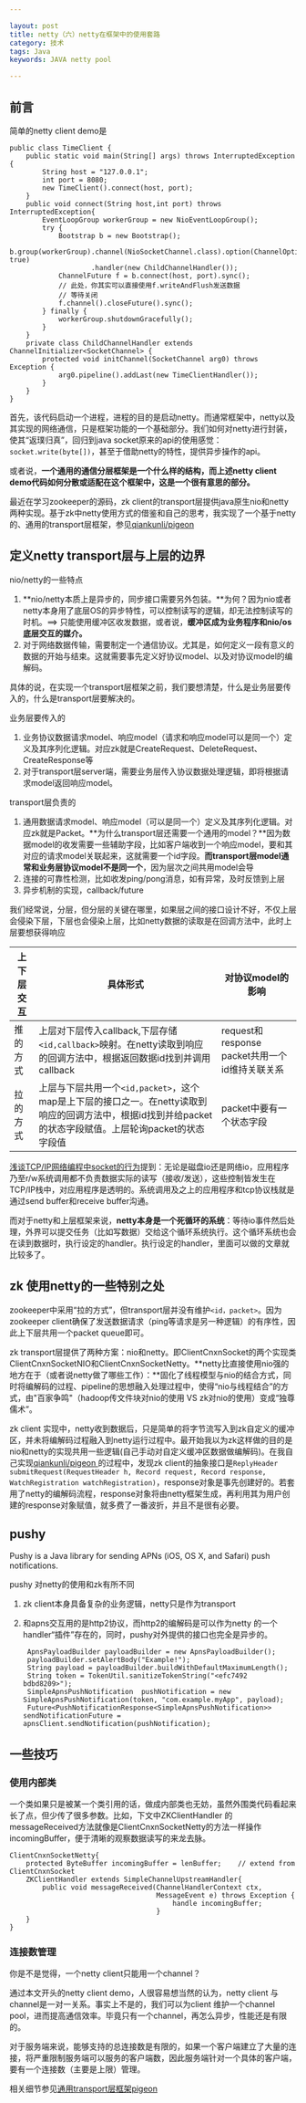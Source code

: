 ```yaml
---

layout: post
title: netty（六）netty在框架中的使用套路
category: 技术
tags: Java
keywords: JAVA netty pool

---
```


## 前言

简单的netty client demo是

	public class TimeClient {
	    public static void main(String[] args) throws InterruptedException {
	        String host = "127.0.0.1";
	        int port = 8080;
	        new TimeClient().connect(host, port);
	    }
	    public void connect(String host,int port) throws InterruptedException{
	        EventLoopGroup workerGroup = new NioEventLoopGroup();
	        try {
	            Bootstrap b = new Bootstrap();
	            b.group(workerGroup).channel(NioSocketChannel.class).option(ChannelOption.SO_KEEPALIVE, true)
	                    .handler(new ChildChannelHandler());
	            ChannelFuture f = b.connect(host, port).sync();
	            // 此处，你其实可以直接使用f.writeAndFlush发送数据
	            // 等待关闭
	            f.channel().closeFuture().sync();
	        } finally {
	            workerGroup.shutdownGracefully();
	        }
	    }
	    private class ChildChannelHandler extends ChannelInitializer<SocketChannel> {
	        protected void initChannel(SocketChannel arg0) throws Exception {
	            arg0.pipeline().addLast(new TimeClientHandler());
	        }
	    }
	}
	
首先，该代码启动一个进程，进程的目的是启动netty。而通常框架中，netty以及其实现的网络通信，只是框架功能的一个基础部分。我们如何对netty进行封装，使其“返璞归真”，回归到java socket原来的api的使用感觉：`socket.write(byte[])`，甚至于借助netty的特性，提供异步操作的api。

或者说，**一个通用的通信分层框架是一个什么样的结构，而上述netty client demo代码如何分散或适配在这个框架中，这是一个很有意思的部分。**

最近在学习zookeeper的源码，zk client的transport层提供java原生nio和netty两种实现。基于zk中netty使用方式的借鉴和自己的思考，我实现了一个基于netty的、通用的transport层框架，参见[qiankunli/pigeon
](https://github.com/qiankunli/pigeon)

## 定义netty transport层与上层的边界

nio/netty的一些特点

1. **nio/netty本质上是异步的，同步接口需要另外包装。**为何？因为nio或者netty本身用了底层OS的异步特性，可以控制读写的逻辑，却无法控制读写的时机。==> 只能使用缓冲区收发数据，或者说，**缓冲区成为业务程序和nio/os底层交互的媒介。**
2. 对于网络数据传输，需要制定一个通信协议。尤其是，如何定义一段有意义的数据的开始与结束。这就需要事先定义好协议model、以及对协议model的编解码。

具体的说，在实现一个transport层框架之前，我们要想清楚，什么是业务层要传入的，什么是transport层要解决的。

业务层要传入的

1. 业务协议数据请求model、响应model（请求和响应model可以是同一个）定义及其序列化逻辑。对应zk就是CreateRequest、DeleteRequest、CreateResponse等
2. 对于transport层server端，需要业务层传入协议数据处理逻辑，即将根据请求model返回响应model。

transport层负责的

1. 通用数据请求model、响应model（可以是同一个）定义及其序列化逻辑。对应zk就是Packet。**为什么transport层还需要一个通用的model？**因为数据model的收发需要一些辅助字段，比如客户端收到一个响应model，要和其对应的请求model关联起来，这就需要一个id字段。**而transport层model通常和业务层协议model不是同一个**，因为层次之间共用model会导
2. 连接的可靠性检测，比如收发ping/pong消息，如有异常，及时反馈到上层
3. 异步机制的实现，callback/future


我们经常说，分层，但分层的关键在哪里，如果层之间的接口设计不好，不仅上层会侵染下层，下层也会侵染上层，比如netty数据的读取是在回调方法中，此时上层要想获得响应

|上下层交互|具体形式|对协议model的影响|
|---|---|---|
|推的方式|上层对下层传入callback,下层存储`<id,callback>`映射。在netty读取到响应的回调方法中，根据返回数据id找到并调用callback|request和response packet共用一个id维持关联关系|
|拉的方式|上层与下层共用一个`<id,packet>`，这个map是上下层的接口之一。在netty读取到响应的回调方法中，根据id找到并给packet 的状态字段赋值。上层轮询packet的状态字段值|packet中要有一个状态字段|


[浅谈TCP/IP网络编程中socket的行为](http://www.cnblogs.com/promise6522/archive/2012/03/03/2377935.html)提到：无论是磁盘io还是网络io，应用程序乃至r/w系统调用都不负责数据实际的读写（接收/发送），这些控制皆发生在TCP/IP栈中，对应用程序是透明的。系统调用及之上的应用程序和tcp协议栈就是通过send buffer和receive buffer沟通。

而对于netty和上层框架来说，**netty本身是一个死循环的系统**：等待io事件然后处理，外界可以提交任务（比如写数据）交给这个循环系统执行。这个循环系统也会在读到数据时，执行设定的handler。执行设定的handler，里面可以做的文章就比较多了。

## zk 使用netty的一些特别之处

zookeeper中采用“拉的方式”，但transport层并没有维护`<id，packet>`。因为zookeeper client确保了发送数据请求（ping等请求是另一种逻辑）的有序性，因此上下层共用一个packet queue即可。

zk transport层提供了两种方案：nio和netty。即ClientCnxnSocket的两个实现类ClientCnxnSocketNIO和ClientCnxnSocketNetty。**netty比直接使用nio强的地方在于（或者说netty做了哪些工作）：**固化了线程模型与nio的结合方式，同时将编解码的过程、pipeline的思想融入处理过程中，使得“nio与线程结合”的方式，由"百家争鸣"（hadoop传文件块对nio的使用 VS zk对nio的使用）变成“独尊儒术”。

zk client 实现中，netty收到数据后，只是简单的将字节流写入到zk自定义的缓冲区，并未将编解码过程融入到netty运行过程中。最开始我以为zk这样做的目的是nio和netty的实现共用一些逻辑(自己手动对自定义缓冲区数据做编解码)。在我自己实现[qiankunli/pigeon
](https://github.com/qiankunli/pigeon)
的过程中，发现zk client的抽象接口是`ReplyHeader submitRequest(RequestHeader h, Record request,
                Record response, WatchRegistration watchRegistration)`，response对象是事先创建好的。若套用了netty的编解码流程，response对象将由netty框架生成，再利用其为用户创建的response对象赋值，就多费了一番波折，并且不是很有必要。
                
## pushy

Pushy is a Java library for sending APNs (iOS, OS X, and Safari) push notifications.

pushy 对netty的使用和zk有所不同

1. zk client本身具备复杂的业务逻辑，netty只是作为transport
2. 和apns交互用的是http2协议，而http2的编解码是可以作为netty 的一个handler“插件”存在的，同时，pushy对外提供的接口也完全是异步的。


	    ApnsPayloadBuilder payloadBuilder = new ApnsPayloadBuilder();
	    payloadBuilder.setAlertBody("Example!");
	    String payload = payloadBuilder.buildWithDefaultMaximumLength();
	    String token = TokenUtil.sanitizeTokenString("<efc7492 bdbd8209>");
	    SimpleApnsPushNotification  pushNotification = new SimpleApnsPushNotification(token, "com.example.myApp", payload);
		Future<PushNotificationResponse<SimpleApnsPushNotification>> sendNotificationFuture = apnsClient.sendNotification(pushNotification);


## 一些技巧

### 使用内部类

一个类如果只是被某一个类引用的话，做成内部类也无妨，虽然外围类代码看起来长了点，但少传了很多参数。比如，下文中ZKClientHandler 的messageReceived方法就像是ClientCnxnSocketNetty的方法一样操作incomingBuffer，便于清晰的观察数据读写的来龙去脉。

	ClientCnxnSocketNetty{
		protected ByteBuffer incomingBuffer = lenBuffer;	// extend from ClientCnxnSocket
		ZKClientHandler extends SimpleChannelUpstreamHandler{
			public void messageReceived(ChannelHandlerContext ctx,
	                                    MessageEvent e) throws Exception {
	                                    	handle incomingBuffer;
	                                    }
		}
	}

### 连接数管理

你是不是觉得，一个netty client只能用一个channel？

通过本文开头的netty client demo，人很容易想当然的认为，netty client 与 channel是一对一关系。事实上不是的，我们可以为client 维护一个channel pool，进而提高通信效率。毕竟只有一个channel，再怎么异步，性能还是有限的。

对于服务端来说，能够支持的总连接数是有限的，如果一个客户端建立了大量的连接，将严重限制服务端可以服务的客户端数，因此服务端针对一个具体的客户端，要有一个连接数（主要是上限）管理。

相关细节参见[通用transport层框架pigeon](http://qiankunli.github.io/2017/03/26/pigeon_design.html)